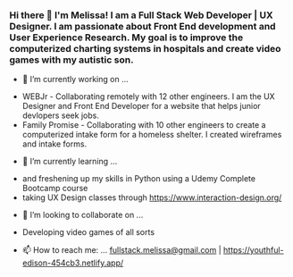 ### Hi there 👋 I'm Melissa! I am a Full Stack Web Developer | UX Designer. I am passionate about Front End development and User Experience Research. My goal is to improve the computerized charting systems in hospitals and create video games with my autistic son.


- 🔭 I’m currently working on ...
* WEBJr - Collaborating remotely with 12 other engineers. I am the UX Designer and Front End Developer for a website that helps junior devlopers seek jobs. 
* Family Promise - Collaborating with 10 other engineers to create a computerized intake form for a homeless shelter. I created wireframes and intake forms.

- 🌱 I’m currently learning ...
* and freshening up my skills in Python using a Udemy Complete Bootcamp course
* taking UX Design classes through https://www.interaction-design.org/

- 👯 I’m looking to collaborate on ...
* Developing video games of all sorts

- 📫 How to reach me: ... fullstack.melissa@gmail.com | https://youthful-edison-454cb3.netlify.app/

